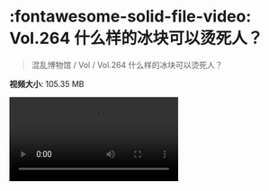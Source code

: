 # :fontawesome-solid-file-video: Vol.264 什么样的冰块可以烫死人？

> 混乱博物馆 / Vol / Vol.264 什么样的冰块可以烫死人？

**视频大小**: 105.35 MB

<div class="video"><video src="https://file.hsyhx.top/archive/264.mp4" controls preload>🤔 您的浏览器不支持 video 标签</video></div>